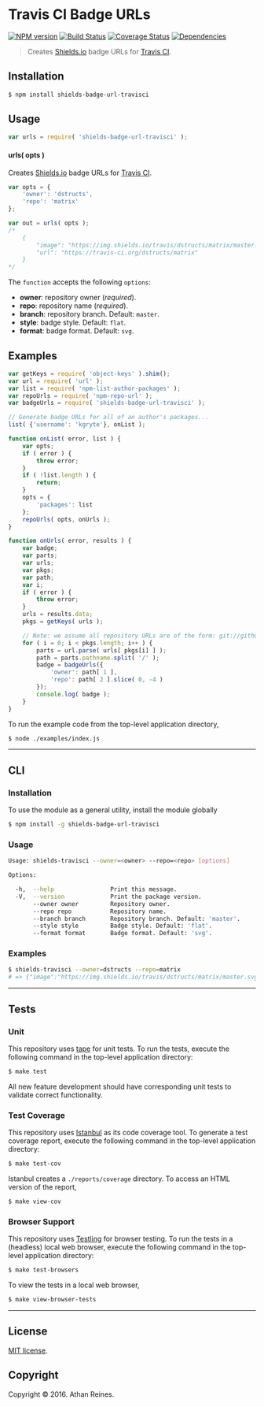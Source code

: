 Travis CI Badge URLs
===
[![NPM version][npm-image]][npm-url] [![Build Status][build-image]][build-url] [![Coverage Status][coverage-image]][coverage-url] [![Dependencies][dependencies-image]][dependencies-url]

> Creates [Shields.io][shields] badge URLs for [Travis CI][travis-ci].


## Installation

``` bash
$ npm install shields-badge-url-travisci
```


## Usage

``` javascript
var urls = require( 'shields-badge-url-travisci' );
```

#### urls( opts )

Creates [Shields.io][shields] badge URLs for [Travis CI][travis-ci].

``` javascript
var opts = {
	'owner': 'dstructs',
	'repo': 'matrix'
};

var out = urls( opts );
/*
	{
		"image": "https://img.shields.io/travis/dstructs/matrix/master.svg?style=flat",
		"url": "https://travis-ci.org/dstructs/matrix"
	}
*/ 
```

The `function` accepts the following `options`:
*	__owner__: repository owner (*required*).
*	__repo__: repository name (*required*).
*	__branch__: repository branch. Default: `master`.
*	__style__: badge style. Default: `flat`.
*	__format__: badge format. Default: `svg`.


## Examples

``` javascript
var getKeys = require( 'object-keys' ).shim();
var url = require( 'url' );
var list = require( 'npm-list-author-packages' );
var repoUrls = require( 'npm-repo-url' );
var badgeUrls = require( 'shields-badge-url-travisci' );

// Generate badge URLs for all of an author's packages...
list( {'username': 'kgryte'}, onList );

function onList( error, list ) {
	var opts;
	if ( error ) {
		throw error;
	}
	if ( !list.length ) {
		return;
	}
	opts = {
		'packages': list
	};
	repoUrls( opts, onUrls );
}

function onUrls( error, results ) {
	var badge;
	var parts;
	var urls;
	var pkgs;
	var path;
	var i;
	if ( error ) {
		throw error;
	}
	urls = results.data;
	pkgs = getKeys( urls );

	// Note: we assume all repository URLs are of the form: git://github.com/{{owner}}/{{repo}}.git
	for ( i = 0; i < pkgs.length; i++ ) {
		parts = url.parse( urls[ pkgs[i] ] );
		path = parts.pathname.split( '/' );
		badge = badgeUrls({
			'owner': path[ 1 ],
			'repo': path[ 2 ].slice( 0, -4 )
		});
		console.log( badge );
	}
}
```

To run the example code from the top-level application directory,

``` bash
$ node ./examples/index.js
```


---
## CLI

### Installation

To use the module as a general utility, install the module globally

``` bash
$ npm install -g shields-badge-url-travisci
```


### Usage

``` bash
Usage: shields-travisci --owner=<owner> --repo=<repo> [options]

Options:

  -h,  --help                Print this message.
  -V,  --version             Print the package version.
       --owner owner         Repository owner.
       --repo repo           Repository name.
       --branch branch       Repository branch. Default: 'master'.
       --style style         Badge style. Default: 'flat'.
       --format format       Badge format. Default: 'svg'.
```


### Examples

``` bash
$ shields-travisci --owner=dstructs --repo=matrix
# => {"image":"https://img.shields.io/travis/dstructs/matrix/master.svg?style=flat","url":"https://travis-ci.org/dstructs/matrix"}
```


---
## Tests

### Unit

This repository uses [tape][tape] for unit tests. To run the tests, execute the following command in the top-level application directory:

``` bash
$ make test
```

All new feature development should have corresponding unit tests to validate correct functionality.


### Test Coverage

This repository uses [Istanbul][istanbul] as its code coverage tool. To generate a test coverage report, execute the following command in the top-level application directory:

``` bash
$ make test-cov
```

Istanbul creates a `./reports/coverage` directory. To access an HTML version of the report,

``` bash
$ make view-cov
```


### Browser Support

This repository uses [Testling][testling] for browser testing. To run the tests in a (headless) local web browser, execute the following command in the top-level application directory:

``` bash
$ make test-browsers
```

To view the tests in a local web browser,

``` bash
$ make view-browser-tests
```

<!-- [![browser support][browsers-image]][browsers-url] -->


---
## License

[MIT license](http://opensource.org/licenses/MIT).


## Copyright

Copyright &copy; 2016. Athan Reines.


[npm-image]: http://img.shields.io/npm/v/shields-badge-url-travisci.svg
[npm-url]: https://npmjs.org/package/shields-badge-url-travisci

[build-image]: http://img.shields.io/travis/kgryte/shields-badge-url-travisci/master.svg
[build-url]: https://travis-ci.org/kgryte/shields-badge-url-travisci

[coverage-image]: https://img.shields.io/codecov/c/github/kgryte/shields-badge-url-travisci/master.svg
[coverage-url]: https://codecov.io/github/kgryte/shields-badge-url-travisci?branch=master

[dependencies-image]: http://img.shields.io/david/kgryte/shields-badge-url-travisci.svg
[dependencies-url]: https://david-dm.org/kgryte/shields-badge-url-travisci

[dev-dependencies-image]: http://img.shields.io/david/dev/kgryte/shields-badge-url-travisci.svg
[dev-dependencies-url]: https://david-dm.org/dev/kgryte/shields-badge-url-travisci

[github-issues-image]: http://img.shields.io/github/issues/kgryte/shields-badge-url-travisci.svg
[github-issues-url]: https://github.com/kgryte/shields-badge-url-travisci/issues

[tape]: https://github.com/substack/tape
[istanbul]: https://github.com/gotwarlost/istanbul
[testling]: https://ci.testling.com
[travis-ci]: https://travis-ci.org
[shields]: http://shields.io/
